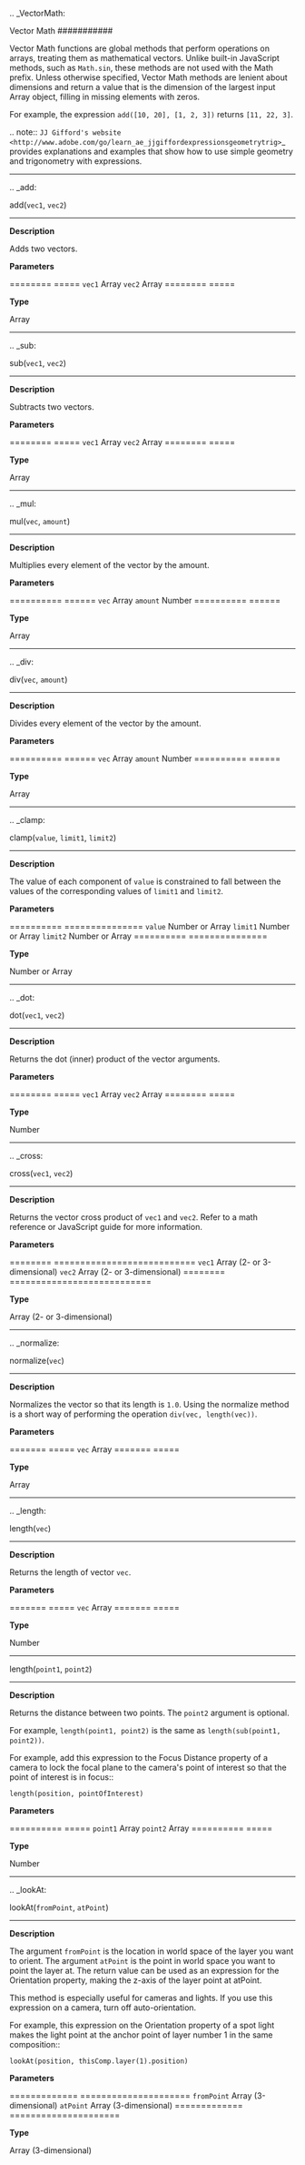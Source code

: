 .. _VectorMath:

Vector Math
###########

Vector Math functions are global methods that perform operations on arrays, treating them as mathematical vectors. Unlike built-in JavaScript methods, such as ``Math.sin``, these methods are not used with the Math prefix. Unless otherwise specified, Vector Math methods are lenient about dimensions and return a value that is the dimension of the largest input Array object, filling in missing elements with zeros.

For example, the expression ``add([10, 20], [1, 2, 3])`` returns ``[11, 22, 3]``.

.. note::
	`JJ Gifford's website <http://www.adobe.com/go/learn_ae_jjgiffordexpressionsgeometrytrig>`_ provides explanations and examples that show how to use simple geometry and trigonometry with expressions.

----

.. _add:

add(``vec1``, ``vec2``)
***************************

**Description**

Adds two vectors.

**Parameters**

======== =====
``vec1`` Array
``vec2`` Array
======== =====

**Type**

Array

----

.. _sub:

sub(``vec1``, ``vec2``)
***************************

**Description**

Subtracts two vectors.

**Parameters**

======== =====
``vec1`` Array
``vec2`` Array
======== =====

**Type**

Array

----

.. _mul:

mul(``vec``, ``amount``)
***************************

**Description**

Multiplies every element of the vector by the amount.

**Parameters**

========== ======
``vec``    Array
``amount`` Number
========== ======

**Type**

Array

----

.. _div:

div(``vec``, ``amount``)
***************************

**Description**

Divides every element of the vector by the amount.

**Parameters**

========== ======
``vec``    Array
``amount`` Number
========== ======

**Type**

Array

----

.. _clamp:

clamp(``value``, ``limit1``, ``limit2``)
*****************************************

**Description**

The value of each component of ``value`` is constrained to fall between the values of the corresponding values of ``limit1`` and ``limit2``.

**Parameters**

========== ===============
``value``  Number or Array
``limit1`` Number or Array
``limit2`` Number or Array
========== ===============

**Type**

Number or Array

----

.. _dot:

dot(``vec1``, ``vec2``)
***************************

**Description**

Returns the dot (inner) product of the vector arguments.

**Parameters**

======== =====
``vec1`` Array
``vec2`` Array
======== =====

**Type**

Number

----

.. _cross:

cross(``vec1``, ``vec2``)
***************************

**Description**

Returns the vector cross product of ``vec1`` and ``vec2``. Refer to a math reference or JavaScript guide for more information.

**Parameters**

======== ===========================
``vec1`` Array (2- or 3-dimensional)
``vec2`` Array (2- or 3-dimensional)
======== ===========================

**Type**

Array (2- or 3-dimensional)

----

.. _normalize:

normalize(``vec``)
***************************

**Description**

Normalizes the vector so that its length is ``1.0``. Using the normalize method is a short way of performing the operation ``div(vec, length(vec))``.

**Parameters**

======= =====
``vec`` Array
======= =====

**Type**

Array

----

.. _length:

length(``vec``)
***************************

**Description**

Returns the length of vector ``vec``.

**Parameters**

======= =====
``vec`` Array
======= =====

**Type**

Number

----

length(``point1``, ``point2``)
******************************

**Description**

Returns the distance between two points. The ``point2`` argument is optional.

For example, ``length(point1, point2)`` is the same as ``length(sub(point1, point2))``.

For example, add this expression to the Focus Distance property of a camera to lock the focal plane to the camera's point of interest so that the point of interest is in focus::

	length(position, pointOfInterest)

**Parameters**

========== =====
``point1`` Array
``point2`` Array
========== =====

**Type**

Number

----

.. _lookAt:

lookAt(``fromPoint``, ``atPoint``)
***********************************

**Description**

The argument ``fromPoint`` is the location in world space of the layer you want to orient. The argument ``atPoint`` is the point in world space you want to point the layer at. The return value can be used as an expression for the Orientation property, making the z-axis of the layer point at atPoint.

This method is especially useful for cameras and lights. If you use this expression on a camera, turn off auto-orientation.

For example, this expression on the Orientation property of a spot light makes the light point at the anchor point of layer number 1 in the same composition::

	lookAt(position, thisComp.layer(1).position)

**Parameters**

============= =====================
``fromPoint`` Array (3-dimensional)
``atPoint``   Array (3-dimensional)
============= =====================

**Type**

Array (3-dimensional)

